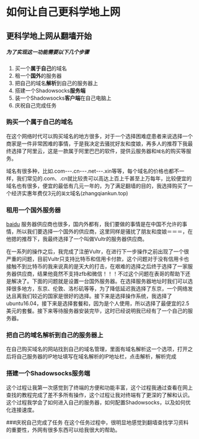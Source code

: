 # 如何让自己更科学地上网  

## 更科学地上网从翻墙开始  

##### 为了实现这一功能需要以下几个步骤
1. 买一个**属于自己**的域名
2. 租一个**国外**的服务器
3. 把自己的域名**解析**到自己的服务器上
4. 搭建一个Shadowsocks**服务端**
5. 装一个Shadowsocks**客户端**在自己电脑上
6. 庆祝自己完成任务

### 购买一个属于自己的域名
在这个网络时代可以购买域名的地方很多，对于一个选择困难症患者来说选择一个商家是一件非常困难的事情，于是我决定去骚扰好友和度娘，再多人的推荐下我最终选择了阿里云，这是一款属于阿里巴巴的软件，提供云服务器和`域名`的购买等服务。 
 
域名有很多种，比如.com---.cn---.net---.xin等等，每个域名的价格也都不一样，我们常见的.com、.cn就比较贵可以高达上百上千甚至上万每年，比较便宜的域名也有很多，便宜的最低有几元一年的，为了满足翻墙的目的，我选择购买了一个经济实惠年费仅3元的`英文`域名(zhangqiankun.top)

### 租用一个国外服务器
[baidu](www.baidu.com)
服务器供应商也很多，国内外都有，我们要做的事情是在中国不允许的事情，所以我们要选择一个国外的供应商，这里同样是骚扰了朋友和度娘＝＝＝，在他摁的推荐下，我最终选择了一个叫做Vultr的服务器供应商。
  
在一系列的操作之后，我完成了注册Vultr，在进行下一步操作之前出现了一个很严重的问题，目前Vultr只支持比特币和信用卡付款，这个问题对于没有信用卡也接触不到比特币的我来说真的是天大的打击，在艰难的选择之后终于选择了一家服务器供应商，结果他竟然不支持zfb和微信！！！不过这个问题在表哥的帮助下还是解决了。下面的问题就是设置一台国外服务器。在选择服务器地址时我们可以选择很多地方，东京、伦敦、洛杉矶等等，为了降低延迟我选择了东京，一个网络发达且离我们较近的国家是很好的选择。接下来是选择操作系统，我选择了ubuntu16.04，接下来是选择套餐和，因为是个人使用，所以选择了最便宜的2.5美元的套餐。接下来等待服务器安装完毕，这时已经说明我已经有了一个自己的服务器。 
 
### 把自己的域名解析到自己的服务器上
在自己购买域名的网站找到自己的域名管理，里面有域名解析这一个选项，打开之后将自己服务器的IP地址填写在域名解析的IP地址栏，点击解析，解析完成

### 搭建一个Shadowsocks服务端
这个过程让我第一次感觉到了终端的方便和功能丰富，这个过程我通过查看在网上查找的教程完成了差不多所有操作，这个过程让我对终端有了更深的了解和认识。这个过程我学会了如何进入自己的服务器，如何配置Shadowsocks，以及如何优化连接速度。

###庆祝自己完成了任务
在这个任务过程中，很明显地感觉到翻墙查找学习资料的重要性，外网有很多东西可以给我很大的帮助。